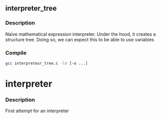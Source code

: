 

## interpreter_tree

### Description

Naive mathematical expression interpreter.
Under the hood, it creates a structure tree.
Doing so, we can expect this to be able to use variables

### Compile

```bash
gcc interpreteur_tree.c -lm [-o ...]
```



# interpreter

### Description

First attempt for an interpreter